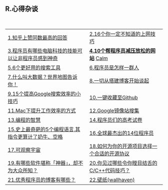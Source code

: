 <h2>R.心得杂谈</h2>

<table>
  <tr>
    <td><a href="http://lanbing510.info/2016/04/14/ZhiHu-Good-Answers.html#0-tsina-1-69067-397232819ff9a47a7b7e80a40613cfe1">1.知乎上赞同数最高的回答</a></td>
    <td><a href="http://www.7huoxing.com/?tag=google">2.16个你一定不知道的上网技巧</a></td>
  </tr>
  <tr>
    <td><a href="https://www.zhihu.com/question/30719851">3.程序员有哪些电脑科技的技能可以让非程序员感到神奇</a></td>
    <td>
      <a href="http://bbs.jointforce.com/forum.php?mod=viewthread&amp;tid=16512&amp;page=1&amp;authorid=15434"><strong>4.10个帮程序员减压放松的网站</strong></a>
      <a href="https://www.calm.com/">Calm</a></td>
  </tr>
  <tr>
    <td><a href="http://www.jianshu.com/p/60512cd2b985">5.6个更好用的搜索工具</a></td>
    <td><a href="http://www.cocoachina.com/programmer/20150623/12201.html">6.程序员是怎样一群人</a></td>
  </tr>
  <tr>
    <td><a href="http://www.58maisui.com/2016/05/03/article-87/">7.什么叫大数据？世界地图告诉你！</a></td>
    <td><a href="http://www.figotan.org/2016/03/29/how-to-speed-up-your-blog-using-duplex-git-pages/">8.一切从搭建博客开始谈起</a></td>
  </tr>
  <tr>
    <td><a href="http://sspai.com/34150">9.15个提高Google搜索效率的小技巧</a></td>
    <td><a href="https://segmentfault.com/a/1190000005052495">10.一键收藏至Github</a></td>
  </tr>
  <tr>
    <td><a href="http://mrpeak.cn/blog/mac-efficiency/">11.Mac下提升工作效率的方式</a></td>
    <td><a href="http://www.cocoachina.com/programmer/20150611/12117.html">12.Google镜像站搜集</a></td>
  </tr>
  <tr>
    <td><a href="http://www.yinwang.org/blog-cn/2015/11/21/programming-philosophy">13.编程的智慧</a></td>
    <td><a href="http://mp.weixin.qq.com/s?__biz=MzI5ODE0Mjc4Ng==&amp;mid=2649296519&amp;idx=1&amp;sn=f5a97ee0becb504c61b0143bc3fdcc0d#rd">14.程序员们的高考试卷</a></td>
  </tr>
  <tr>
    <td><a href="http://geek.csdn.net/news/detail/79696">15.史上最奇葩的5个编程语言,其指令更算计了奶牛、空格</a></td>
    <td><a href="http://www.csdn.net/article/2014-07-11/2820615-14-world-best-programmers">16.全球最杰出的14位程序员</a></td>
  </tr>
  <tr>
    <td><a href="http://m.wanga.me/2013/04/Scale2.swf">17.可观察宇宙</a></td>
    <td><a href="http://diycode.cc/topics/164">18.如何为你的开源项目选择一个合适的开源协议</a></td>
  </tr>
  <tr>
    <td><a href="https://www.zhihu.com/question/36546814">19.有哪些软件堪称「神器」，却不为大众所知？</a></td>
    <td><a href="http://www.zhihu.com/question/37692782">20.你见过哪些令你瞠目结舌的C/C++代码技巧？</a></td>
  </tr>
  <tr>
    <td><a href="https://www.zhihu.com/question/19934502">21.优秀程序员的博客有哪些？</a></td>
    <td><a href="https://alpha.wallhaven.cc/">22.壁纸(wallhaven)</a></td>
  </tr>
</table>
